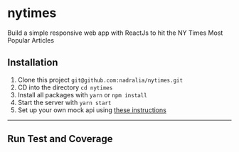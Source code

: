 # nytimes
Build a simple responsive web app with ReactJs to hit the NY Times Most Popular Articles 

## Installation

1. Clone this project `git@github.com:nadralia/nytimes.git`
2. CD into the directory `cd nytimes`
3. Install all packages with `yarn` or `npm install`
4. Start the server with `yarn start`
5. Set up your own mock api using [these instructions](ApiSetup.md)

---

## Run Test and Coverage